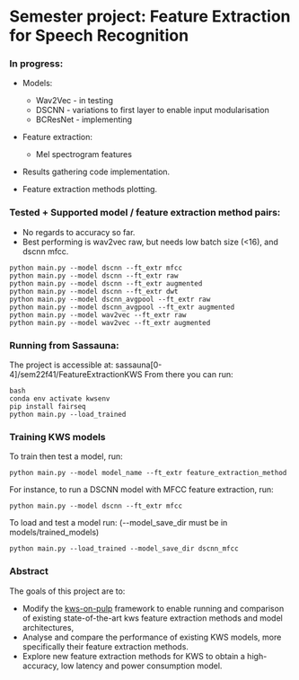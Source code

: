 # Semester project: Feature Extraction for Speech Recognition
### In progress:
- Models:
  - Wav2Vec - in testing
  - DSCNN - variations to first layer to enable input modularisation
  - BCResNet - implementing
  
- Feature extraction:
  - Mel spectrogram features
  
- Results gathering code implementation.
- Feature extraction methods plotting.

### Tested + Supported model / feature extraction method pairs:
- No regards to accuracy so far. 
- Best performing is wav2vec raw, but needs low batch size (<16), and dscnn mfcc.
```
python main.py --model dscnn --ft_extr mfcc
python main.py --model dscnn --ft_extr raw
python main.py --model dscnn --ft_extr augmented
python main.py --model dscnn --ft_extr dwt
python main.py --model dscnn_avgpool --ft_extr raw
python main.py --model dscnn_avgpool --ft_extr augmented
python main.py --model wav2vec --ft_extr raw
python main.py --model wav2vec --ft_extr augmented
```

### Running from Sassauna:
The project is accessible at: sassauna[0-4]/sem22f41/FeatureExtractionKWS
From there you can run:
```
bash
conda env activate kwsenv
pip install fairseq
python main.py --load_trained
```
### Training KWS models
To train then test a model, run:
```
python main.py --model model_name --ft_extr feature_extraction_method 
```

For instance, to run a DSCNN model with MFCC feature extraction, run:
```
python main.py --model dscnn --ft_extr mfcc
```

To load and test a model run: (--model_save_dir must be in models/trained_models)
```
python main.py --load_trained --model_save_dir dscnn_mfcc
```

### Abstract
The goals of this project are to:
- Modify the [kws-on-pulp](https://github.com/pulp-platform/kws-on-pulp) framework to enable running and comparison of existing state-of-the-art kws feature extraction methods and model architectures, 
- Analyse and compare the performance of existing KWS models, more specifically their feature extraction methods.
- Explore new feature extraction methods for KWS to obtain a high-accuracy, low latency and power consumption model.

